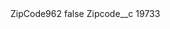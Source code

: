 <?xml version="1.0" encoding="UTF-8"?>
<CustomMetadata xmlns="http://soap.sforce.com/2006/04/metadata" xmlns:xsi="http://www.w3.org/2001/XMLSchema-instance" xmlns:xsd="http://www.w3.org/2001/XMLSchema">
    <label>ZipCode962</label>
    <protected>false</protected>
    <values>
        <field>Zipcode__c</field>
        <value xsi:type="xsd:string">19733</value>
    </values>
</CustomMetadata>
